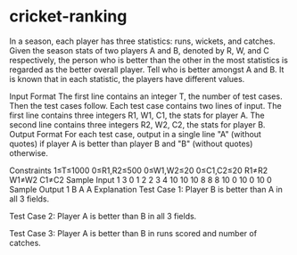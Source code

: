 # cricket-ranking
In a season, each player has three statistics: runs, wickets, and catches. Given the season stats of two players A and B, denoted by R, W, and C respectively, the person who is better than the other in the most statistics is regarded as the better overall player. Tell who is better amongst A and B. It is known that in each statistic, the players have different values.

Input Format
The first line contains an integer T, the number of test cases. Then the test cases follow.
Each test case contains two lines of input.
The first line contains three integers R1, W1, C1, the stats for player A.
The second line contains three integers R2, W2, C2, the stats for player B.
Output Format
For each test case, output in a single line "A" (without quotes) if player A is better than player B and "B" (without quotes) otherwise.

Constraints
1≤T≤1000
0≤R1,R2≤500
0≤W1,W2≤20
0≤C1,C2≤20
R1≠R2
W1≠W2
C1≠C2
Sample Input 1 
3
0 1 2
2 3 4
10 10 10
8 8 8
10 0 10
0 10 0
Sample Output 1 
B
A
A
Explanation
Test Case 1: Player B is better than A in all 3 fields.

Test Case 2: Player A is better than B in all 3 fields.

Test Case 3: Player A is better than B in runs scored and number of catches.
